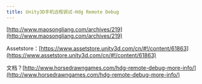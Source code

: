 ```yaml
---
title: Unity3D手机远程调试-Hdg Remote Debug
---
```


[http://www.maosongliang.com/archives/219](http://www.maosongliang.com/archives/219)



Assetstore：[https://www.assetstore.unity3d.com/cn/#!/content/61863](https://www.assetstore.unity3d.com/cn/#!/content/61863)

文档？[http://www.horsedrawngames.com/hdg-remote-debug-more-info/](http://www.horsedrawngames.com/hdg-remote-debug-more-info/)